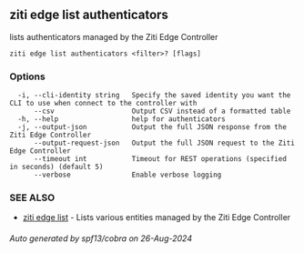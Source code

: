 ## ziti edge list authenticators

lists authenticators managed by the Ziti Edge Controller

```
ziti edge list authenticators <filter>? [flags]
```

### Options

```
  -i, --cli-identity string   Specify the saved identity you want the CLI to use when connect to the controller with
      --csv                   Output CSV instead of a formatted table
  -h, --help                  help for authenticators
  -j, --output-json           Output the full JSON response from the Ziti Edge Controller
      --output-request-json   Output the full JSON request to the Ziti Edge Controller
      --timeout int           Timeout for REST operations (specified in seconds) (default 5)
      --verbose               Enable verbose logging
```

### SEE ALSO

* [ziti edge list](../list.md)	 - Lists various entities managed by the Ziti Edge Controller

###### Auto generated by spf13/cobra on 26-Aug-2024
